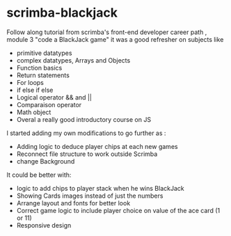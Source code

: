 # scrimba-blackjack

Follow along tutorial from scrimba's front-end developer career path , module 3 "code a BlackJack game" it was a good refresher on subjects like


<ul>
  <li>primitive datatypes</li>
  <li>complex datatypes, Arrays and Objects</li>
  <li>Function basics</li>
  <li>Return statements</li>
  <li>For loops</li>
  <li>if else if else</li>
  <li>Logical operator && and ||</li>
  <li>Comparaison operator</li>
  <li>Math object</li>
  <li>Overal a really good introductory course on JS</li>
</ul>

I started adding my own modifications to go further as :

<ul>
  <li>Adding logic to deduce player chips at each new games</li>
  <li>Reconnect file structure to work outside Scrimba</li>
  <li>change Background</li>
</ul>

It could be better with: 

<ul>
  <li>logic to add chips to player stack when he wins BlackJack</li>
  <li>Showing Cards images instead of just the numbers</li>
  <li>Arrange layout and fonts for better look</li>
  <li>Correct game logic to include player choice on value of the ace card (1 or 11)</li>
  <li>Responsive design</li>
</ul>
